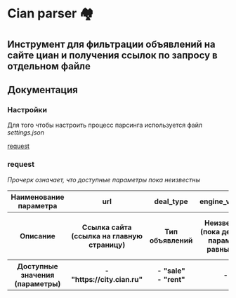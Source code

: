 # Cian parser 🏘️

## Инструмент для фильтрации объявлений на сайте циан и получения ссылок по запросу в отдельном файле

## Документация

### Настройки

Для того чтобы настроить процесс парсинга используется файл *settings.json* 

[request](#request)


### <a id="request">request</a>

*Прочерк означает, что доступные параметры пока неизвестны*

<table>
    <tr>
        <th>
            Наименование параметра
        </th>
        <th>
            url
        </th>
        <th>
            deal_type
        </th>
        <th>
            engine_version
        </th>
        <th>
            offer_type
        </th>
        <th>
            region
        </th>
    </tr>
    <tr>
        <th>
            Описание
        </th>
        <th>
            Ссылка сайта (ссылка на главную страницу)
        </th>
        <th>
            Тип объявлений
        </th>
        <th>
            Неизвестно (пока держим параметр равным 2)
        </th>
        <th>
            Тип недвижимости
        </th>
        <th>
            Внутренний номер региона сайта "Циан"
        </th>
    </tr>
    <tr>
        <th>
            Доступные значения (параметры)
        </th>
        <th>
            - "https://city.cian.ru"
        </th>
        <th>
            - "sale" 
            <br>
            - "rent" 
        </th>
        <th>
            -
        </th>
        <th>
            - "flat" 
            <br>
            - "suburban"
        </th>
        <th>
            -
        </th>
    </tr>
